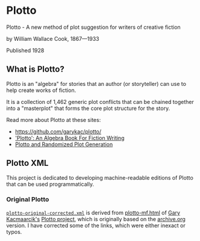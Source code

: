 # Plotto

Plotto - A new method of plot suggestion for writers of creative fiction

by William Wallace Cook, 1867—1933

Published 1928


## What is Plotto?

Plotto is an "algebra" for stories that an author (or storyteller) can use to help create works of fiction.

It is a collection of 1,462 generic plot conflicts that can be chained together into a "masterplot" that forms the core plot structure for the story.

Read more about Plotto at these sites:

- https://github.com/garykac/plotto/
- ['Plotto': An Algebra Book For Fiction Writing](http://www.npr.org/2012/02/19/146941343/plotto-an-algebra-book-for-fiction-writing)
- [Plotto and Randomized Plot Generation](http://www.story-games.com/forums/discussion/15897/plotto-and-randomized-plot-generation)


## Plotto XML

This project is dedicated to developing machine-readable editions of Plotto that can be used programmatically.


### Original Plotto

[`plotto-original-corrected.xml`](http://github.com/eykd/plottoxml/blob/master/plotto-original-corrected.xml) is derived from [plotto-mf.html](https://github.com/garykac/plotto/blob/gh-pages/plotto-mf.html) of [Gary Kacmaarcik's](https://github.com/garykac) [Plotto project](https://github.com/garykac/plotto), which is originally based on the [archive.org](https://archive.org/details/plottonewmethodo00cook) version. I have corrected some of the links, which were either inexact or typos.
